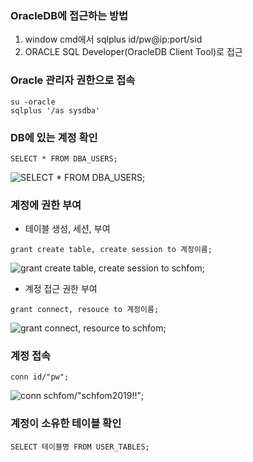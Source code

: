 ### OracleDB에 접근하는 방법
1. window cmd에서 sqlplus id/pw@ip:port/sid
2. ORACLE SQL Developer(OracleDB Client Tool)로 접근

### Oracle 관리자 권한으로 접속
```
su -oracle
sqlplus '/as sysdba'
```

### DB에 있는 계정 확인
```
SELECT * FROM DBA_USERS;
```
![SELECT * FROM DBA_USERS;](https://user-images.githubusercontent.com/42515875/61592006-493d9800-ac08-11e9-9f91-7a07a8cf7b3d.png)

### 계정에 권한 부여
* 테이블 생성, 세션,  부여
```
grant create table, create session to 계정이름;
```
![grant create table, create session to schfom;](https://user-images.githubusercontent.com/42515875/61592426-0252a100-ac0e-11e9-8cec-3d70131c3014.png)

* 계정 접근 권한 부여
```
grant connect, resouce to 계정이름;
```
![grant connect, resource to schfom;](https://user-images.githubusercontent.com/42515875/61591992-23b08e80-ac08-11e9-894b-cd08ab54ea7d.png)



### 계정 접속
```
conn id/"pw";
```
![conn schfom/"schfom2019!!";](https://user-images.githubusercontent.com/42515875/61591975-ed730f00-ac07-11e9-8e1d-8341c6db89fb.png)


### 계정이 소유한 테이블 확인
```
SELECT 테이블명 FROM USER_TABLES;
```
